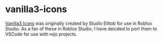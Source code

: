 # vanilla3-icons

[Vanilla3 Icons](https://elttob.itch.io/vanilla-3-for-roblox-studio "Complete Vanilla3 icons pack for Roblox Studio") was originally created by Studio Elttob for use in Roblox Studio. As a fan of these in Roblox Studio, I have deicded to port them to VSCode for use with rojo projects.
